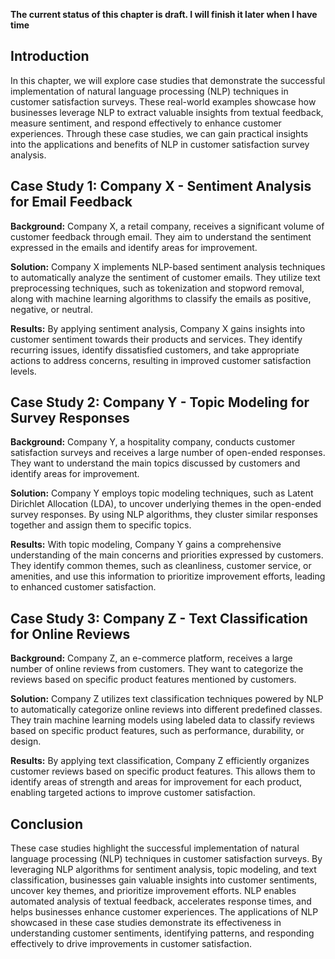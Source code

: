 **The current status of this chapter is draft. I will finish it later when I have time**

Introduction
------------

In this chapter, we will explore case studies that demonstrate the successful implementation of natural language processing (NLP) techniques in customer satisfaction surveys. These real-world examples showcase how businesses leverage NLP to extract valuable insights from textual feedback, measure sentiment, and respond effectively to enhance customer experiences. Through these case studies, we can gain practical insights into the applications and benefits of NLP in customer satisfaction survey analysis.

Case Study 1: Company X - Sentiment Analysis for Email Feedback
---------------------------------------------------------------

**Background:** Company X, a retail company, receives a significant volume of customer feedback through email. They aim to understand the sentiment expressed in the emails and identify areas for improvement.

**Solution:** Company X implements NLP-based sentiment analysis techniques to automatically analyze the sentiment of customer emails. They utilize text preprocessing techniques, such as tokenization and stopword removal, along with machine learning algorithms to classify the emails as positive, negative, or neutral.

**Results:** By applying sentiment analysis, Company X gains insights into customer sentiment towards their products and services. They identify recurring issues, identify dissatisfied customers, and take appropriate actions to address concerns, resulting in improved customer satisfaction levels.

Case Study 2: Company Y - Topic Modeling for Survey Responses
-------------------------------------------------------------

**Background:** Company Y, a hospitality company, conducts customer satisfaction surveys and receives a large number of open-ended responses. They want to understand the main topics discussed by customers and identify areas for improvement.

**Solution:** Company Y employs topic modeling techniques, such as Latent Dirichlet Allocation (LDA), to uncover underlying themes in the open-ended survey responses. By using NLP algorithms, they cluster similar responses together and assign them to specific topics.

**Results:** With topic modeling, Company Y gains a comprehensive understanding of the main concerns and priorities expressed by customers. They identify common themes, such as cleanliness, customer service, or amenities, and use this information to prioritize improvement efforts, leading to enhanced customer satisfaction.

Case Study 3: Company Z - Text Classification for Online Reviews
----------------------------------------------------------------

**Background:** Company Z, an e-commerce platform, receives a large number of online reviews from customers. They want to categorize the reviews based on specific product features mentioned by customers.

**Solution:** Company Z utilizes text classification techniques powered by NLP to automatically categorize online reviews into different predefined classes. They train machine learning models using labeled data to classify reviews based on specific product features, such as performance, durability, or design.

**Results:** By applying text classification, Company Z efficiently organizes customer reviews based on specific product features. This allows them to identify areas of strength and areas for improvement for each product, enabling targeted actions to improve customer satisfaction.

Conclusion
----------

These case studies highlight the successful implementation of natural language processing (NLP) techniques in customer satisfaction surveys. By leveraging NLP algorithms for sentiment analysis, topic modeling, and text classification, businesses gain valuable insights into customer sentiments, uncover key themes, and prioritize improvement efforts. NLP enables automated analysis of textual feedback, accelerates response times, and helps businesses enhance customer experiences. The applications of NLP showcased in these case studies demonstrate its effectiveness in understanding customer sentiments, identifying patterns, and responding effectively to drive improvements in customer satisfaction.
